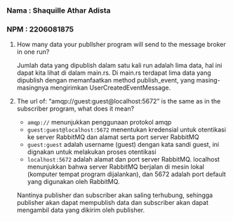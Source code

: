 ### Nama : Shaquille Athar Adista
### NPM : 2206081875

1. How many data your publlsher program will send to the message broker in one
run?

    Jumlah data yang dipublish dalam satu kali run adalah lima  data, hal ini dapat kita lihat di dalam main.rs. Di main.rs terdapat lima data yang dipublish dengan memanfaatkan method publish_event, yang masing-masingnya mengirimkan UserCreatedEventMessage.

2. The url of: “amqp://guest:guest@localhost:5672” is the same as in the subscriber program, what does it mean?
   
   - `amqp://` menunjukkan penggunaan protokol amqp
   - `guest:guest@localhost:5672` menentukan kredensial untuk otentikasi ke server RabbitMQ dan alamat serta port server RabbitMQ
   - `guest:guest` adalah username (guest) dengan kata sandi guest, ini dignakan untuk melakukan proses otentikasi
   - `localhost:5672` adalah alamat dan port server RabbitMQ. localhost menunjukkan bahwa server RabbitMQ berjalan di mesin lokal (komputer tempat program dijalankan), dan 5672 adalah port default yang digunakan oleh RabbitMQ.
  
    Nantinya publisher dan subscriber akan saling terhubung, sehingga publisher akan dapat mempublish data dan subscriber akan dapat mengambil data yang dikirim oleh publisher.
